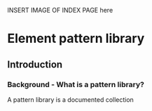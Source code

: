 INSERT IMAGE OF INDEX PAGE here

# Element pattern library

## Introduction

### Background - What is a pattern library?

A pattern library is a documented collection
